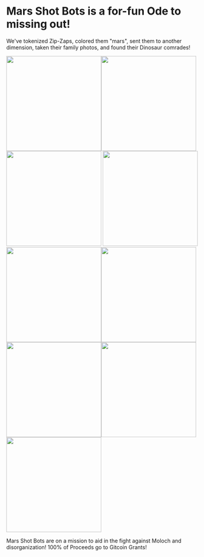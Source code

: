 <h1>Mars Shot Bots is a for-fun Ode to missing out!</h1>

We've tokenized Zip-Zaps, colored them "mars", sent them to another dimension, taken their family photos, and found their Dinosaur comrades!

<img src= "https://user-images.githubusercontent.com/21132103/135722266-2066b08a-6fd7-44b3-9d7d-0c0e0c0a9775.png" width="250"><img src= "https://user-images.githubusercontent.com/21132103/135722084-1f7689ee-17a1-4718-9c7f-561b1eae5a82.png" width="250"> <img src= "https://user-images.githubusercontent.com/21132103/135722037-d96a3ffe-20b3-4822-856e-099a80e7a3dc.png" width="250"> 
<img src= "https://user-images.githubusercontent.com/21132103/135722289-f7649325-8744-40a8-a538-3f8f95248443.png" width="250">
<img src= "https://user-images.githubusercontent.com/21132103/135722712-0845ff04-bfd9-4b59-a5d7-736d7e983946.png" width="250"><img src= "https://user-images.githubusercontent.com/21132103/135731801-e24247c6-6779-48d9-8f90-6b63a5af6b9b.png" width="250"><img src= "https://user-images.githubusercontent.com/21132103/135722829-598bc9b1-10a8-49cd-be15-7cab785118a1.png" width="250"><img src= "https://user-images.githubusercontent.com/21132103/135731856-11e98074-d5c0-4cc0-bc7a-5da93ec64ea5.png" width="250"><img src= "https://user-images.githubusercontent.com/21132103/135732563-f80ec32a-7a68-40b5-a4a3-ef75b10ea072.png" width="250">

Mars Shot Bots are on a mission to aid in the fight against Moloch and disorganization! 100% of Proceeds go to Gitcoin Grants!
